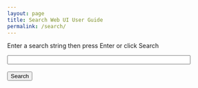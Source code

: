 ```yaml
---
layout: page
title: Search Web UI User Guide
permalink: /search/
---
```


<p>Enter a search string then press Enter or click Search</p>

<script>
function googleSearch() {
  var searchString = document.getElementById("searchString").value;
  var prefix = "https://www.google.com/search?q=";
  var suffix = "%20site:docs.evostream.com/ems_web_ui_user_guide";
  searchURL = prefix + encodeURI(searchString) + suffix;
  window.open(searchURL);
}
</script>

<form onChange="googleSearch()">
  <input type="text" id="searchString" size="50"><br><br>
  <input type="button" onClick="googleSearch()" value="Search"><br>
</form> 
